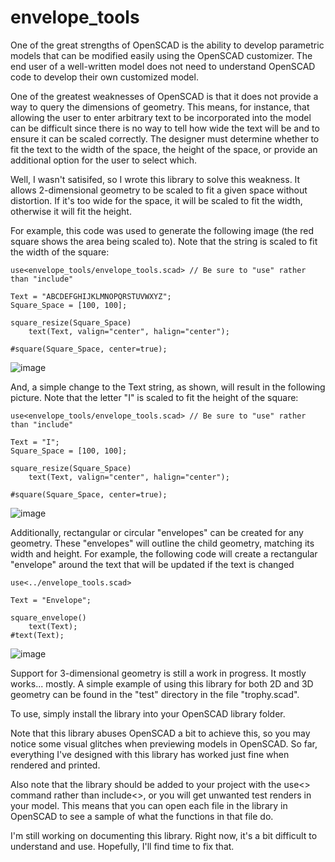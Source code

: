 # envelope_tools
One of the great strengths of OpenSCAD is the ability to develop parametric models that can be modified easily using the OpenSCAD customizer.  The end user of a well-written model does not need to understand OpenSCAD code to develop their own customized model.

One of the greatest weaknesses of OpenSCAD is that it does not provide a way to query the dimensions of geometry.  This means, for instance, that allowing the user to enter arbitrary text to be incorporated into the model can be difficult since there is no way to tell how wide the text will be and to ensure it can be scaled correctly.  The designer must determine whether to fit the text to the width of the space, the height of the space, or provide an additional option for the user to select which.

Well, I wasn't satisifed, so I wrote this library to solve this weakness.  It allows 2-dimensional geometry to be scaled to fit a given space without distortion.  If it's too wide for the space, it will be scaled to fit the width, otherwise it will fit the height.

For example, this code was used to generate the following image (the red square shows the area being scaled to).  Note that the string is scaled to fit the width of the square:

```
use<envelope_tools/envelope_tools.scad> // Be sure to "use" rather than "include"

Text = "ABCDEFGHIJKLMNOPQRSTUVWXYZ";
Square_Space = [100, 100];

square_resize(Square_Space)
    text(Text, valign="center", halign="center");

#square(Square_Space, center=true);
```

![image](https://user-images.githubusercontent.com/54730012/223909135-b176139a-d0ae-40ac-9791-14aa5842281e.png)

And, a simple change to the Text string, as shown, will result in the following picture.  Note that the letter "I" is scaled to fit the height of the square:

```
use<envelope_tools/envelope_tools.scad> // Be sure to "use" rather than "include"

Text = "I";
Square_Space = [100, 100];

square_resize(Square_Space)
    text(Text, valign="center", halign="center");

#square(Square_Space, center=true);
```

![image](https://user-images.githubusercontent.com/54730012/223909746-06f66e2a-2b2d-48e7-90e7-d134864c1e4a.png)

Additionally, rectangular or circular "envelopes" can be created for any geometry.  These "envelopes" will outline the child geometry, matching its width and height.  For example, the following code will create a rectangular "envelope" around the text that will be updated if the text is changed

```
use<../envelope_tools.scad>

Text = "Envelope";

square_envelope()
    text(Text);
#text(Text);
```

![image](https://user-images.githubusercontent.com/54730012/227684923-538df0d6-3198-47d1-bbe0-1ab4d0081a78.png)


Support for 3-dimensional geometry is still a work in progress.  It mostly works... mostly.  A simple example of using this library for both 2D and 3D geometry can be found in the "test" directory in the file "trophy.scad".

To use, simply install the library into your OpenSCAD library folder.  

Note that this library abuses OpenSCAD a bit to achieve this, so you may notice some visual glitches when previewing models in OpenSCAD.  So far, everything I've designed with this library has worked just fine when rendered and printed.

Also note that the library should be added to your project with the use<> command rather than include<>, or you will get unwanted test renders in your model.  This means that you can open each file in the library in OpenSCAD to see a sample of what the functions in that file do.

I'm still working on documenting this library.  Right now, it's a bit difficult to understand and use.  Hopefully, I'll find time to fix that.
